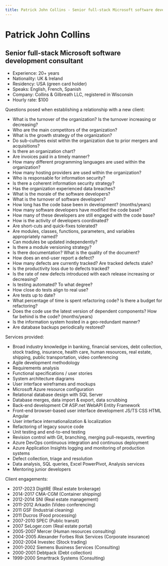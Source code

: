 ```yaml
---
title: Patrick John Collins - Senior full-stack Microsoft software development consultant
---
```


# Patrick John Collins
## Senior full-stack Microsoft software development consultant

* Experience: 20+ years
* Nationality: UK & Ireland
* Residency: USA (green card holder)
* Speaks: English, French, Spanish 
* Company: Collins & Gilbreath LLC, registered in Wisconsin
* Hourly rate: $100

Questions posed when establishing a relationship with a new client:

* What is the turnover of the organization?  Is the turnover increasing or decreasing?
* Who are the main competitors of the organization?
* What is the growth strategy of the organization?
* Do sub-cultures exist within the organization due to prior mergers and acquisitions?
* Is there an organization chart?
* Are invoices paid in a timely manner?
* How many different programming languages are used within the organization?
* How many hosting providers are used within the organization?
* Who is responsable for information security?
* Is there a coherent information security strategy?
* Has the organization experienced data breaches?
* What is the morale of the software developers?
* What is the turnover of software developers?
* How long has the code base been in development?  (months/years)
* How many software developers have modified the code base?
* How many of these developers are still engaged with the code base?
* How is the activity of developers coordinated?
* Are short-cuts and quick-fixes tolerated?
* Are modules, classes, functions, parameters, and variables appropriately named?
* Can modules be updated independently?
* Is there a module versioning strategy?  
* Is there documentation?  What is the quality of the document?
* How does an end-user report a defect?
* How many defects are currently tracked?  Are tracked defects stale?
* Is the productivity loss due to defects tracked?
* Is the rate of new defects introduced with each release increasing or decreasing?
* Is testing automated?  To what degree?
* How close do tests align to real use?
* Are tests up to date?
* What percentage of time is spent refactoring code?  Is there a budget for refactoring?
* Does the code use the latest version of dependent components?  How far behind is the code?  (months/years)
* Is the information system hosted in a geo-redundant manner?
* Are database backups periodically restored?

Services provided:

* Broad industry knowledge in banking, financial services, debt collection, stock trading, insurance, health care, human resources, real estate, shipping, public transportation, video conferencing
* Agile development methodology
* Requirements analysis
* Functional specifications / user stories
* System architecture diagrams
* User interface wireframes and mockups
* Microsoft Azure resource configuration
* Relational database design with SQL Server
* Database merges, data import & export, data scrubbing
* Back-end development C# ASP.net WebAPI Entity Framework
* Front-end browser-based user interface development JS/TS CSS HTML Angular
* User interface internationalization & localization
* Refactoring of legacy source code
* Unit testing and end-to-end testing
* Revision control with Git, branching, merging pull-requests, reverting
* Azure DevOps continuous integration and continuous deployment
* Azure Application Insights logging and monitoring of production systems
* Defect collection, triage and resolution
* Data analysis, SQL queries, Excel PowerPivot, Analysis services
* Mentoring junior developers

Client engagements:

* 2017-2023 DigitRE (Real estate brokerage)
* 2014-2017 CMA-CGM (Container shipping)
* 2012-2014 SNI (Real estate management)
* 2011-2012 Arkadin (Video conferencing)
* 2011 GSF (Industrial cleaning)
* 2011 Ducros (Food processing)
* 2007-2010 SPEC (Public transit)
* 2007 SeLoger.com (Real estate portal)
* 2005-2007 Mercer (Human resources consulting)
* 2004-2005 Alexander Forbes Risk Services (Corporate insurance)
* 2002-2004 Investec (Stock trading)
* 2001-2002 Siemens Business Services (Consulting)
* 2000-2001 Debtpack (Debt collection)
* 1999-2000 Smarttrack Systems (Consulting)